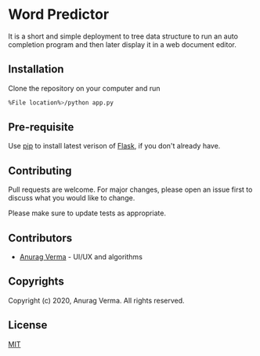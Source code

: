 # Word Predictor

It is a short and simple deployment to tree data structure to run an auto completion program and then later display it in a web document editor.  

## Installation

Clone the repository on your computer and run 

```bash
%File location%>/python app.py
```

## Pre-requisite 

Use [pip](https://pypi.org/project/pip/) to install latest verison of [Flask](https://pypi.org/project/Flask/), if you don't already have.

## Contributing
Pull requests are welcome. For major changes, please open an issue first to discuss what you would like to change.

Please make sure to update tests as appropriate.

## Contributors

 - [Anurag Verma](twitter.com/whoanuragverma) - UI/UX and algorithms

## Copyrights

Copyright (c) 2020, Anurag Verma. All rights reserved.
## License
[MIT](https://choosealicense.com/licenses/mit/)

